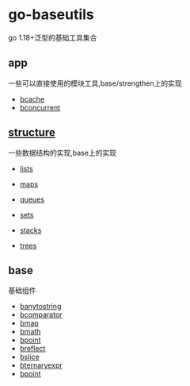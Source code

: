 # go-baseutils
go 1.18+泛型的基础工具集合

## app
一些可以直接使用的模块工具,base/strengthen上的实现
- [bcache](app/bcache/README.md)
- [bconcurrent](app/bconcurrent/README.md)

## [structure](structure/README.md)
一些数据结构的实现,base上的实现

- [lists](structure/lists/README.md)

- [maps](structure/maps/README.md)

- [queues](structure/queues/README.md)

- [sets](structure/sets/README.md)

- [stacks](structure/stacks/README.md)

- [trees](structure/trees/README.md)

## base
基础组件

- [banytostring](base/banytostring/README.md)
- [bcomparator](base/bcomparator/README.md)
- [bmap](base/bmap/README.md)
- [bmath](base/bmath/README.md)
- [bpoint](base/bpoint/README.md)
- [breflect](base/breflect/README.md)
- [bslice](base/bslice/README.md)
- [bternaryexpr](base/bternaryexpr/README.md)
- [bpoint](base/bpoint/README.md)
